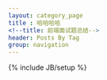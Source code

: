 ```yaml
---
layout: category_page
title : 哈哈哈哈
<!--title: 前端面试题总结-->
header: Posts By Tag
group: navigation
---
```

{% include JB/setup %}
<!--HTML/CSS部分
1.css垂直水平居中
定宽定高解决办法;父级 position:relavive;子级:position:absolute; top:50%; left:50%; width:100px;height:200px; margin:-100px 0 0 -50px；
宽高不定:父级 position:relavive;子级: position: absolute; transform:translate(-50%,-50%); top:50%; left:50%;
2行内元素与块级函数的三个区别
1.行内元素与块级元素直观上的区别
行内元素会在一条直线上排列，都是同一行的，水平方向排列
块级元素各占据一行，垂直方向排列。块级元素从新行开始结束接着一个断行。
2.块级元素可以包含行内元素和块级元素。行内元素不能包含块级元素。
3.行内元素与块级元素属性的不同，主要是盒模型属性上行内元素设置width无效，height无效(可以设置line-height)，margin上下无效，padding上下无效

JavaScript部分
2.二维数组转化为数组
    Var arr=[[1,2,3],[2,3,4]];
	Arr.join(“,”).split(“,”);
3.实现按照指定长度为数字前面补零输出的方法。例如 str(123,5);
	function getStr(str,n){ 
  		var len = (str+"").length; 
  		return Array.apply(null,Array(n-len > 0 ? (n-len+1) : 0)).join("0")+str;
}       
getStr(123,5);
-->
